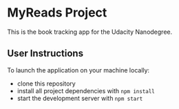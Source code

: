 # MyReads Project

This is the book tracking app for the Udacity Nanodegree.

## User Instructions

To launch the application on your machine locally:

* clone this repository
* install all project dependencies with `npm install`
* start the development server with `npm start`
